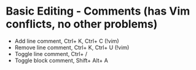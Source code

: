# Basic Editing - Comments (has Vim conflicts, no other problems)

* Add line comment, Ctrl+ K, Ctrl+ C (!vim)
* Remove line comment,  Ctrl+ K, Ctrl+ U (!vim)
* Toggle line comment, Ctrl+ /
* Toggle block comment, Shift+ Alt+ A